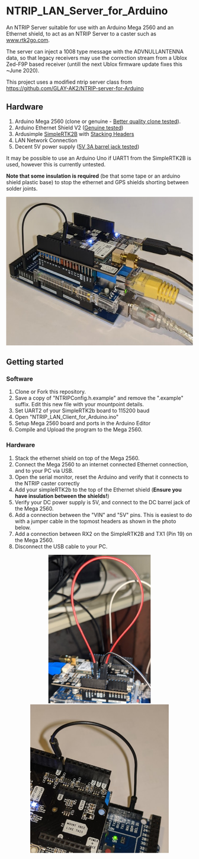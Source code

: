 # NTRIP_LAN_Server_for_Arduino

An NTRIP Server suitable for use with an Arduino Mega 2560 and an Ethernet shield, to act as an NTRIP Server to a caster such as www.rtk2go.com.

The server can inject a 1008 type message with the ADVNULLANTENNA data, so that legacy receivers may use the correction stream from a Ublox Zed-F9P based receiver (untill the next Ublox firmware update fixes this ~June 2020).

This project uses a modified ntrip server class from  https://github.com/GLAY-AK2/NTRIP-server-for-Arduino

## Hardware

1. Arduino Mega 2560 (clone or genuine - [Better quality clone tested](https://www.amazon.co.uk/gp/product/B06XKMZ3T9)).
2. Arduino Ethernet Shield V2 ([Genuine tested](https://uk.rs-online.com/web/p/processor-microcontroller-development-kits/8732285))
3. Ardusimple [SimpleRTK2B](https://www.ardusimple.com/simplertk2b/) with [Stacking Headers](https://shop.pimoroni.com/products/arduino-stackable-header-6-pin)
4. LAN Network Connection
5. Decent 5V power supply ([5V 3A barrel jack tested](https://uk.rs-online.com/web/p/ac-dc-adapters/1753307))

It may be possible to use an Arduino Uno if UART1 from the SimpleRTK2B is used, however this is currently untested.

**Note that some insulation is required** (be that some tape or an arduino shield plastic base) to stop the ethernet and GPS shields shorting between solder joints.

<p align="center">
<img src="https://github.com/MattWoodhead/NTRIP_LAN_Client_for_Arduino/blob/master/mega_stacked.png" height="400">
</p>

## Getting started

### Software
1. Clone or Fork this repository.
2. Save a copy of "NTRIPConfig.h.example" and remove the ".example" suffix. Edit this new file with your mountpoint details.
3. Set UART2 of your SimpleRTK2b board to 115200 baud
4. Open "NTRIP_LAN_Client_for_Arduino.ino"
5. Setup Mega 2560 board and ports in the Arduino Editor
6. Compile and Upload the program to the Mega 2560.

### Hardware
1. Stack the ethernet shield on top of the Mega 2560.
2. Connect the Mega 2560 to an internet connected Ethernet connection, and to your PC via USB.
3. Open the serial monitor, reset the Arduino and verify that it connects to the NTRIP caster correctly
4. Add your simpleRTK2b to the top of the Ethernet shield (**Ensure you have insulation between the shields!**)
5. Verify your DC power supply is 5V, and connect to the DC barrel jack of the Mega 2560.
6. Add a connection between the "VIN" and "5V" pins. This is easiest to do with a jumper cable in the topmost headers as shown in the photo below.
7. Add a connection between RX2 on the SimpleRTK2B and TX1 (Pin 19) on the Mega 2560.
8. Disconnect the USB cable to your PC.

<p align="center">
<img src="https://github.com/MattWoodhead/NTRIP_LAN_Client_for_Arduino/blob/master/5V_Power_Bridging.PNG" height="400">        <img src="https://github.com/MattWoodhead/NTRIP_LAN_Client_for_Arduino/blob/master/simplertk2b_uart_to_mega.PNG" height="400">
</p>
